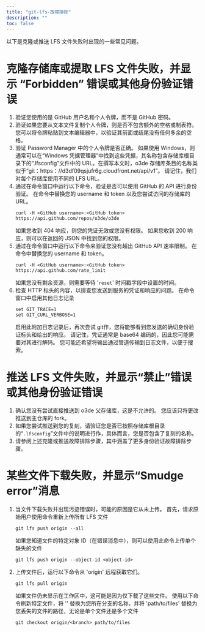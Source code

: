 ```yaml
---
title: "git-lfs-故障排除"
description: ""
toc: false
---
```


以下是克隆或推送 LFS 文件失败时出现的一些常见问题。

# 克隆存储库或提取 LFS 文件失败，并显示 “Forbidden” 错误或其他身份验证错误
1. 验证您使用的是 GitHub 用户名和个人令牌，而不是 GitHub 密码。
1. 验证如果您要从文本文件复制个人令牌，则是否不包含额外的空格或制表符。 您可以将令牌粘贴到文本编辑器中，以验证其前面或结尾没有任何多余的空格。
1. 验证 Password Manager 中的个人令牌是否正确。 如果使用 Windows，则通常可以在“Windows 凭据管理器”中找到这些凭据，其名称包含存储库根目录下的“.lfsconfig”文件中的 URL。在撰写本文时，o3de 存储库条目的名称类似于“git：https：//d3df09qsjufr6g.cloudfront.net/api/v1”。 请记住，我们对每个存储库使用不同的 LFS URL。
1. 通过在命令窗口中运行以下命令，验证是否可以使用 GitHub 的 API 进行身份验证。 在命令中替换您的 username 和 token 以及您尝试访问的存储库的 URL。
    ```
    curl -H <GitHub username>:<GitHub token> https://api.github.com/repos/o3de/o3de
    ```
    如果您收到 404 响应，则您的凭证无效或您没有权限。 
    如果您收到 200 响应，则可以在返回的 JSON 中找到您的权限。
1. 通过在命令窗口中运行以下命令来验证您没有超出 GitHub API 速率限制。 在命令中替换您的 username 和 token。
    ```
    curl -H <GitHub username>:<GitHub token> https://api.github.com/rate_limit
    ```
    如果您没有剩余资源，则需要等待 '`reset`' 时间戳字段中设置的时间。
1. 检查 HTTP 标头的内容，以排查您发送到服务的凭证和响应的问题。 在命令窗口中启用其他日志记录
    ```
    set GIT_TRACE=1
    set GIT_CURL_VERBOSE=1
    ```
    启用此附加日志记录后，再次尝试 git作，您将能够看到您发送的确切身份验证标头和给出的响应。 请记住，凭证通常是 base64 编码的，因此您可能需要对其进行解码。 您可能还希望将输出通过管道传输到日志文件，以便于搜索。

# 推送 LFS 文件失败，并显示“禁止”错误或其他身份验证错误
1. 确认您没有尝试直接推送到 o3de 父存储库，这是不允许的。 您应该只将更改推送到主仓库的 fork。
1. 如果您尝试推送到您的复刻，请验证您是否已按照存储库根目录的“`.lfsconfig`”文件中的说明进行作，具体而言，您是否包含了复刻的名称。
1. 请参阅上述克隆或推送故障排除步骤，其中涵盖了更多身份验证故障排除步骤。

# 某些文件下载失败，并显示“Smudge error”消息
1. 当文件下载失败并出现污迹错误时，可能的原因是它从未上传。 首先，请求原始用户使用命令重新上传所有 LFS 文件
    ```
    git lfs push origin --all
    ```
    如果您知道文件的特定对象 ID（在错误消息中），则可以使用此命令上传单个缺失的文件
    ```
    git lfs push origin --object-id <object-id>
    ```
2. 上传文件后，运行以下命令从 'origin' 远程获取它们。
    ```
    git lfs pull origin
    ```
    如果文件仍未显示在工作区中，这可能是因为仅下载了这些文件。 使用以下命令刷新特定文件，将 '<branch>' 替换为您所在分支的名称，并将 'path/to/files' 替换为您丢失的文件的路径，无论是单个文件还是多个文件
    ```
    git checkout origin/<branch> path/to/files
    ```
